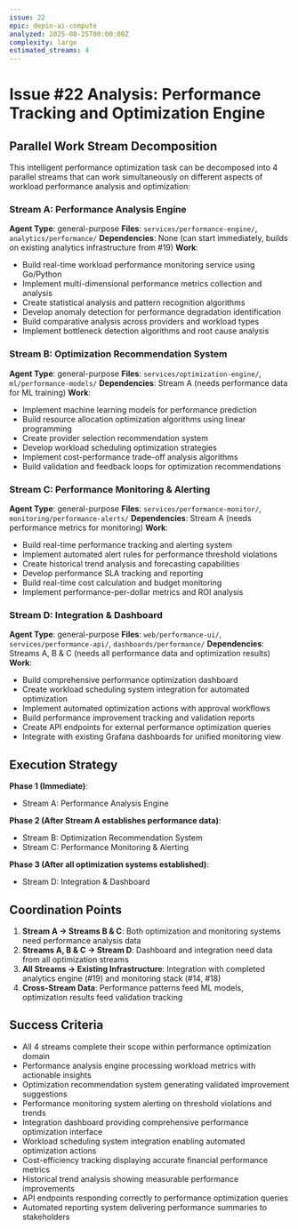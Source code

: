 ```yaml
---
issue: 22
epic: depin-ai-compute
analyzed: 2025-08-25T00:00:00Z
complexity: large
estimated_streams: 4
---
```


# Issue #22 Analysis: Performance Tracking and Optimization Engine

## Parallel Work Stream Decomposition

This intelligent performance optimization task can be decomposed into 4 parallel streams that can work simultaneously on different aspects of workload performance analysis and optimization:

### Stream A: Performance Analysis Engine
**Agent Type**: general-purpose
**Files**: `services/performance-engine/`, `analytics/performance/`
**Dependencies**: None (can start immediately, builds on existing analytics infrastructure from #19)
**Work**:
- Build real-time workload performance monitoring service using Go/Python
- Implement multi-dimensional performance metrics collection and analysis
- Create statistical analysis and pattern recognition algorithms
- Develop anomaly detection for performance degradation identification
- Build comparative analysis across providers and workload types
- Implement bottleneck detection algorithms and root cause analysis

### Stream B: Optimization Recommendation System
**Agent Type**: general-purpose
**Files**: `services/optimization-engine/`, `ml/performance-models/`
**Dependencies**: Stream A (needs performance data for ML training)
**Work**:
- Implement machine learning models for performance prediction
- Build resource allocation optimization algorithms using linear programming
- Create provider selection recommendation system
- Develop workload scheduling optimization strategies
- Implement cost-performance trade-off analysis algorithms
- Build validation and feedback loops for optimization recommendations

### Stream C: Performance Monitoring & Alerting
**Agent Type**: general-purpose
**Files**: `services/performance-monitor/`, `monitoring/performance-alerts/`
**Dependencies**: Stream A (needs performance metrics for monitoring)
**Work**:
- Build real-time performance tracking and alerting system
- Implement automated alert rules for performance threshold violations
- Create historical trend analysis and forecasting capabilities
- Develop performance SLA tracking and reporting
- Build real-time cost calculation and budget monitoring
- Implement performance-per-dollar metrics and ROI analysis

### Stream D: Integration & Dashboard
**Agent Type**: general-purpose
**Files**: `web/performance-ui/`, `services/performance-api/`, `dashboards/performance/`
**Dependencies**: Streams A, B & C (needs all performance data and optimization results)
**Work**:
- Build comprehensive performance optimization dashboard
- Create workload scheduling system integration for automated optimization
- Implement automated optimization actions with approval workflows
- Build performance improvement tracking and validation reports
- Create API endpoints for external performance optimization queries
- Integrate with existing Grafana dashboards for unified monitoring view

## Execution Strategy

**Phase 1 (Immediate)**:
- Stream A: Performance Analysis Engine

**Phase 2 (After Stream A establishes performance data)**:
- Stream B: Optimization Recommendation System
- Stream C: Performance Monitoring & Alerting

**Phase 3 (After all optimization systems established)**:
- Stream D: Integration & Dashboard

## Coordination Points

1. **Stream A → Streams B & C**: Both optimization and monitoring systems need performance analysis data
2. **Streams A, B & C → Stream D**: Dashboard and integration need data from all optimization streams
3. **All Streams → Existing Infrastructure**: Integration with completed analytics engine (#19) and monitoring stack (#14, #18)
4. **Cross-Stream Data**: Performance patterns feed ML models, optimization results feed validation tracking

## Success Criteria

- All 4 streams complete their scope within performance optimization domain
- Performance analysis engine processing workload metrics with actionable insights
- Optimization recommendation system generating validated improvement suggestions
- Performance monitoring system alerting on threshold violations and trends
- Integration dashboard providing comprehensive performance optimization interface
- Workload scheduling system integration enabling automated optimization actions
- Cost-efficiency tracking displaying accurate financial performance metrics
- Historical trend analysis showing measurable performance improvements
- API endpoints responding correctly to performance optimization queries
- Automated reporting system delivering performance summaries to stakeholders